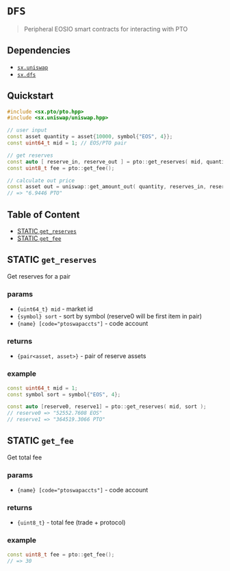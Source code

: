 # **`DFS`**

> Peripheral EOSIO smart contracts for interacting with PTO

## Dependencies

- [`sx.uniswap`](https://github.com/stableex/sx.uniswap)
- [`sx.dfs`](https://github.com/stableex/sx.dfs)

## Quickstart

```c++
#include <sx.pto/pto.hpp>
#include <sx.uniswap/uniswap.hpp>

// user input
const asset quantity = asset{10000, symbol{"EOS", 4}};
const uint64_t mid = 1; // EOS/PTO pair

// get reserves
const auto [ reserve_in, reserve_out ] = pto::get_reserves( mid, quantity.symbol );
const uint8_t fee = pto::get_fee();

// calculate out price
const asset out = uniswap::get_amount_out( quantity, reserves_in, reserves_out, fee );
// => "6.9446 PTO"
```

## Table of Content

- [STATIC `get_reserves`](#static-get_reserves)
- [STATIC `get_fee`](#static-get_fee)

## STATIC `get_reserves`

Get reserves for a pair

### params

- `{uint64_t} mid` - market id
- `{symbol} sort` - sort by symbol (reserve0 will be first item in pair)
- `{name} [code="ptoswapaccts"]` - code account

### returns

- `{pair<asset, asset>}` - pair of reserve assets

### example

```c++
const uint64_t mid = 1;
const symbol sort = symbol{"EOS", 4};

const auto [reserve0, reserve1] = pto::get_reserves( mid, sort );
// reserve0 => "52552.7608 EOS"
// reserve1 => "364519.3066 PTO"
```

## STATIC `get_fee`

Get total fee

### params

- `{name} [code="ptoswapaccts"]` - code account

### returns

- `{uint8_t}` - total fee (trade + protocol)

### example

```c++
const uint8_t fee = pto::get_fee();
// => 30
```